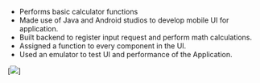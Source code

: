 - Performs basic calculator functions
- Made use of Java and Android studios to develop mobile UI for application.
- Built backend to register input request and perform math calculations.
- Assigned a function to every component in the UI.
- Used an emulator to test UI and performance of the Application.

[<img src="https://media-exp1.licdn.com/dms/image/C4D2DAQHBoM6QbH8xkA/profile-treasury-image-shrink_800_800/0?e=1604307600&v=beta&t=aQiKh8E-KawyD9KQbvsLYPK4e4UF8HewiiKvuUiMsDA">]
